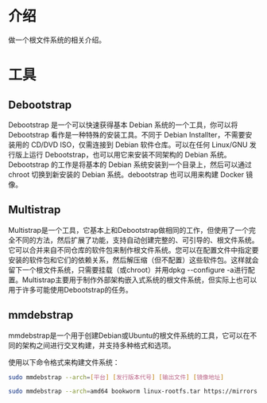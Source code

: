 # 介绍

做一个根文件系统的相关介绍。

# 工具

## Debootstrap

Debootstrap 是一个可以快速获得基本 Debian 系统的一个工具，你可以将 Debootstrap 看作是一种特殊的安装工具。不同于 Debian Installter，不需要安装用的 CD/DVD ISO，仅需连接到 Debian 软件仓库。可以在任何 Linux/GNU 发行版上运行 Debootstrap，也可以用它来安装不同架构的 Debian 系统。Debootstrap 的工作是将基本的 Debian 系统安装到一个目录上，然后可以通过 chroot 切换到新安装的 Debian 系统。debootstrap 也可以用来构建 Docker 镜像。

## Multistrap

Multistrap是一个工具，它基本上和Debootstrap做相同的工作，但使用了一个完全不同的方法，然后扩展了功能，支持自动创建完整的、可引导的、根文件系统。它可以合并来自不同仓库的软件包来制作根文件系统。您可以在配置文件中指定要安装的软件包和它们的依赖关系，然后解压缩（但不配置）这些软件包。这样就会留下一个根文件系统，只需要挂载（或chroot）并用dpkg --configure -a进行配置。Multistrap主要用于制作外部架构嵌入式系统的根文件系统，但实际上也可以用于许多可能使用Debootstrap的任务。

## mmdebstrap

mmdebstrap是一个用于创建Debian或Ubuntu的根文件系统的工具，它可以在不同的架构之间进行交叉构建，并支持多种格式和选项。

使用以下命令格式来构建文件系统：

```bash
sudo mmdebstrap --arch=[平台] [发行版本代号] [输出文件] [镜像地址]
```

```bash
sudo mmdebstrap --arch=amd64 bookworm linux-rootfs.tar https://mirrors.tuna.tsinghua.edu.cn/debian/
```
